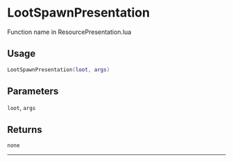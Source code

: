# LootSpawnPresentation
Function name in ResourcePresentation.lua
## Usage
```lua
LootSpawnPresentation(loot, args)
```
## Parameters
`loot`, `args`
## Returns
`none`

---